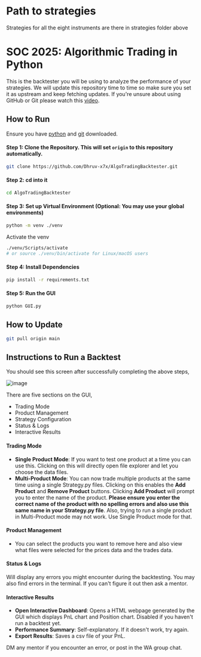 # Path to strategies
Strategies for all the eight instruments are there in strategies folder above

# SOC 2025: Algorithmic Trading in Python

This is the backtester you will be using to analyze the performance of your strategies. We will update this repository time to time so make sure you set it as upstream and keep fetching updates. 
If you're unsure about using GitHub or Git please watch this [video](https://www.youtube.com/watch?v=vA5TTz6BXhY&ab_channel=TraversyMedia). 

## How to Run

Ensure you have [python](https://www.python.org/downloads/) and [git](https://git-scm.com/downloads) downloaded.

#### Step 1: Clone the Repository. This will set `origin` to this repository automatically. 
```bash
git clone https://github.com/Dhruv-x7x/AlgoTradingBacktester.git
```

#### Step 2: cd into it
```bash
cd AlgoTradingBacktester
```

#### Step 3: Set up Virtual Environment (Optional: You may use your global environments)
```bash
python -m venv ./venv
```
Activate the venv
```bash
./venv/Scripts/activate
# or source ./venv/bin/activate for Linux/macOS users
```

#### Step 4: Install Dependencies
```bash
pip install -r requirements.txt
```

#### Step 5: Run the GUI
```bash
python GUI.py
```

## How to Update
```bash
git pull origin main
```

## Instructions to Run a Backtest

You should see this screen after successfully completing the above steps,

![image](https://github.com/user-attachments/assets/5c7c36a8-34c8-44ce-90a9-126275aa65b3)

There are five sections on the GUI, 
- Trading Mode
- Product Management
- Strategy Configuration
- Status & Logs
- Interactive Results

#### Trading Mode
- **Single Product Mode**: If you want to test one product at a time you can use this. Clicking on this will directly open file explorer and let you choose the data files.
- **Multi-Product Mode**: You can now trade multiple products at the same time using a single Strategy.py files. Clicking on this enables the **Add Product** and **Remove Product** buttons. Clicking **Add Product** will prompt you to enter the name of the product. **Please ensure you enter the correct name of the product with no spelling errors and also use this same name in your Strategy.py file**. Also, trying to run a single product in Multi-Product mode may not work. Use Single Product mode for that.

#### Product Management
- You can select the products you want to remove here and also view what files were selected for the prices data and the trades data.

#### Status & Logs
Will display any errors you might encounter during the backtesting. You may also find errors in the terminal. If you can't figure it out then ask a mentor.

#### Interactive Results

- **Open Interactive Dashboard**: Opens a HTML webpage generated by the GUI which displays PnL chart and Position chart. Disabled if you haven't run a backtest yet.
- **Performance Summary**: Self-explanatory. If it doesn't work, try again.
- **Export Results**: Saves a csv file of your PnL.

DM any mentor if you encounter an error, or post in the WA group chat.
